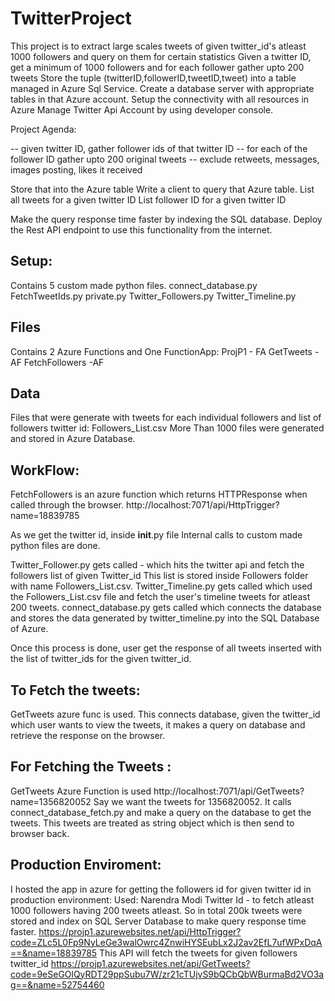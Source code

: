 # TwitterProject
This project is to extract large scales tweets of given twitter_id's atleast 1000 followers and query on them for certain statistics
Given a twitter ID, get a minimum of 1000 followers and for each follower gather upto 200 tweets
Store the tuple (twitterID,followerID,tweetID,tweet) into a table managed in Azure Sql Service.
Create a database server with appropriate tables in that Azure account.
Setup the connectivity with all resources in Azure
Manage Twitter Api Account by using developer console. 

Project Agenda:

-- given twitter ID, gather follower ids of that twitter ID
-- for each of the follower ID gather upto 200 original tweets 
-- exclude retweets, messages, images posting, likes it received

Store that into the Azure table
Write a client to query that Azure table.
List all tweets for a given twitter ID
List follower ID for a given twitter ID

Make the query response time faster by indexing the SQL database.
Deploy the Rest API endpoint to use this functionality from the internet.



Setup:
-------------------------------------------------------------------
Contains 5 custom made python files.
connect_database.py
FetchTweetIds.py
private.py
Twitter_Followers.py
Twitter_Timeline.py

Files
--------------------------------------------------------------------
Contains 2 Azure Functions and One FunctionApp:
ProjP1 - FA
GetTweets - AF
FetchFollowers -AF

Data
--------------------------------------------------------------------
Files that were generate with tweets for each individual followers and list of followers twitter id:  Followers_List.csv
More Than 1000 files were generated and stored in Azure Database.


WorkFlow:
----------------------------------------------------------------------

FetchFollowers is an azure function which returns HTTPResponse when called through the browser.
http://localhost:7071/api/HttpTrigger?name=18839785

As we get the twitter id, inside __init__.py file
Internal calls to custom made python files are done.

Twitter_Follower.py gets called - which hits the twitter api and fetch the followers list of given Twitter_id
This list is stored inside Followers folder with name Followers_List.csv.
Twitter_Timeline.py gets called which used the Followers_List.csv file and fetch the user's timeline tweets for atleast 200 tweets.
connect_database.py gets called which connects the database and stores the data generated by twitter_timeline.py into the SQL Database of Azure.

Once this process is done, user get the response of all tweets inserted with the list of twitter_ids for the given twitter_id.


To Fetch the tweets:
---------------------------------------------------------------------------------------------------------------
GetTweets azure func is used.
This connects database, given the twitter_id which user wants to view the tweets, it makes a query on database and retrieve the response 
on the browser.


For Fetching the Tweets :
---------------------------------------------------------------------------------------------------------------
GetTweets Azure Function is used
http://localhost:7071/api/GetTweets?name=1356820052
Say we want the tweets for 1356820052.
It calls connect_database_fetch.py and make a query on the database to get the tweets.
This tweets are treated as string object which is then send to browser back.

Production Enviroment:
----------------------------------------------------------------------------------------------------------------
I hosted the app in azure for getting the followers id for given twitter id in production environment:
Used: Narendra Modi Twitter Id - to fetch atleast 1000 followers having 200 tweets atleast.
So in total 200k tweets were stored and index on SQL Server Database to make query response time faster.
https://projp1.azurewebsites.net/api/HttpTrigger?code=ZLc5L0Fp9NyLeGe3walOwrc4ZnwiHYSEubLx2J2av2EfL7ufWPxDqA==&name=18839785
This API will fetch the tweets for given followers twitter_id
https://projp1.azurewebsites.net/api/GetTweets?code=9eSeGOlQyRDT29ppSubu7W/zr21cTUjvS9bQCbQbWBurmaBd2VO3ag==&name=52754460
